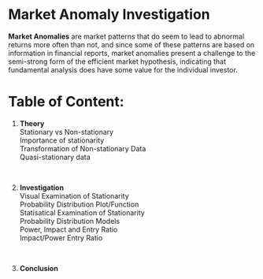 # Market Anomaly Investigation

**Market Anomalies** are market patterns that do seem to lead to abnormal returns more often than not, and since some of these patterns are based on information in financial reports, market anomalies present a challenge to the semi-strong form of the efficient market hypothesis, indicating that fundamental analysis does have some value for the individual investor.

# Table of Content:
   
   1. **Theory**<br>
   Stationary vs Non-stationary<br>
   Importance of stationarity<br>
   Transformation of Non-stationary Data<br>
   Quasi-stationary data<br>
   <br>
       
   2. **Investigation**<br>
   Visual Examination of Stationarity<br>
   Probability Distribution Plot/Function<br>
   Statisatical Examination of Stationarity<br>
   Probability Distribution Models<br>
   Power, Impact and Entry Ratio<br>
   Impact/Power Entry Ratio<br>
   <br>
   
   3. **Conclusion**<br>
   
